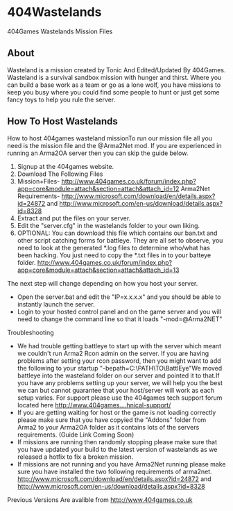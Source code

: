 404Wastelands
=============

404Games Wastelands Mission Files

About
-----

Wasteland is a mission created by Tonic And Edited/Updated By 404Games. 
Wasteland is a survival sandbox mission with hunger and thirst. Where you can build a base work as a team or go as a lone wolf, you have missions to keep you busy where you could find some people to hunt or just get some fancy toys to help you rule the server.

How To Host Wastelands
----------------------

How to host 404games wasteland missionTo run our mission file all you need is the mission file and the @Arma2Net mod. If you are experienced in running an Arma2OA server then you can skip the guide below.

1. Signup at the 404games website.
2. Download The Following Files
3. Mission+Files- http://www.404games.co.uk/forum/index.php?app=core&module=attach&section=attach&attach_id=12
   Arma2Net Requirements- http://www.microsoft.com/download/en/details.aspx?id=24872 and http://www.microsoft.com/en-us/download/details.aspx?id=8328
4. Extract and put the files on your server.
5. Edit the "server.cfg" in the wastelands folder to your own liking.
6. OPTIONAL: You can download this file which contains our ban.txt and other script catching forms for battleye. They are all set to observe, you need to look at the generated *.log files to determine who/what has been hacking. You just need to copy the *.txt files in to your batteye folder.
   http://www.404games.co.uk/forum/index.php?app=core&module=attach&section=attach&attach_id=13

The next step will change depending on how you host your server.

* Open the server.bat and edit the "IP=x.x.x.x" and you should be able to instantly launch the server.
* Login to your hosted control panel and on the game server and you will need to change the command line so that it loads "-mod=@Arma2NET"

Troubleshooting

* We had trouble getting battleye to start up with the server which meant we couldn't run Arma2 Rcon admin on the server. If you are having problems after setting your rcon password, then you might want to add the following to your startup "-bepath=C:\PATH\TO\BattlEye"We moved battleye into the wasteland folder on our server and pointed it to that.If you have any problems setting up your server, we will help you the best we can but cannot guarantee that your host/server will work as each setup varies. For support please use the 404games tech support forum located here http://www.404games....hnical-support/
* If you are getting waiting for host or the game is not loading correctly please make sure that you have copyied the "Addons" folder from Arma2 to your Arma2OA folder as it contains lots of the servers requirements. (Guide Link Coming Soon)
* If missions are running then randomly stopping please make sure that you have updated your build to the latest version of wastelands as we released a hotfix to fix a broken mission.
* If missions are not running and you have Arma2Net running please make sure you have installed the two following requirements of arma2net. http://www.microsoft.com/download/en/details.aspx?id=24872 and http://www.microsoft.com/en-us/download/details.aspx?id=8328

Previous Versions
Are avalible from http://www.404games.co.uk